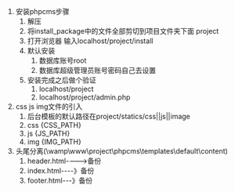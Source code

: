1. 安装phpcms步骤
	1. 解压
	2. 将install_package中的文件全部剪切到项目文件夹下面 project
	3. 打开浏览器 输入localhost/project/install
	4. 默认安装
		1. 数据库账号root
		2. 数据库超级管理员账号密码自己去设置
	5. 安装完成之后做个验证
		1. localhost/project
		2. localhost/project/admin.php 
2.  css js  img文件的引入   
	1.  后台模板的默认路径在project/statics/css||js||image
	2.  css     {CSS_PATH}
	3.  js      {JS_PATH}
	4.  img     {IMG_PATH}
3.  头尾分离(\wamp\www\project\phpcms\templates\default\content)
	1. header.html---->备份
	2. index.html----》备份
	3. footer.html---》备份 